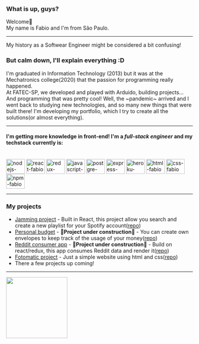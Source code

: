 ### What is up, guys?
Welcome👋 
<br> My name is Fabio and I'm from São Paulo. 
***
 My history as a Softwear Engineer might be considered a bit confusing!
### But calm down, I'll explain everything :D
 I'm graduated in Information Technology (2013) but it was at the Mechatronics college(2020) that the passion for programming really happened.
 <br>At FATEC-SP, we developed and played with Arduido, building projects... And programming that was pretty cool!
 Well, the ~pandemic~ arrived and I went back to studying new technologies, and so many new things that were built there!
 I'm developing my portfolio, which I try to create all the solutions(or almost everything).
 ***
 #### I'm getting more knowledge in front-end! I'm a *full-stack engineer* and my techstack currently is: 
<div style="display: inline-block"><br>
 <img align="center" alt="nodejs-fabio" height="40" width="50" src="https://cdn.jsdelivr.net/gh/devicons/devicon/icons/nodejs/nodejs-original.svg" />
 <img align="center" alt="react-fabio" height="40" width="50" src="https://cdn.jsdelivr.net/gh/devicons/devicon/icons/react/react-original-wordmark.svg" />
 <img align="center" alt="redux-fabio" height="40" width="50" src="https://cdn.jsdelivr.net/gh/devicons/devicon/icons/redux/redux-original.svg" />
 <img align="center" alt="javascript-fabio" height="40" width="50" src="https://cdn.jsdelivr.net/gh/devicons/devicon/icons/javascript/javascript-original.svg" />
 <img align="center" alt="postgre-fabio" height="40" width="50" src="https://cdn.jsdelivr.net/gh/devicons/devicon/icons/postgresql/postgresql-original.svg" />
 <img align="center" alt="express-fabio" height="40" width="50" src="https://cdn.jsdelivr.net/gh/devicons/devicon/icons/express/express-original.svg" />
 <img align="center" alt="heroku-fabio" height="40" width="50" src="https://cdn.jsdelivr.net/gh/devicons/devicon/icons/heroku/heroku-original.svg" />
 <img align="center" alt="html-fabio" height="40" width="50" src="https://cdn.jsdelivr.net/gh/devicons/devicon/icons/html5/html5-original.svg" />
 <img align="center" alt="css-fabio" height="40" width="50" src="https://cdn.jsdelivr.net/gh/devicons/devicon/icons/css3/css3-original.svg" />
 <img align="center" alt="npm-fabio" height="40" width="50" src="https://cdn.jsdelivr.net/gh/devicons/devicon/icons/npm/npm-original-wordmark.svg" />
</div>

***
### My projects
+ [Jamming project](https://jamming-project-fabio.herokuapp.com/) - Built in React, this project allow you search and create a new playlist for your Spotify account([repo](https://github.com/FabioAMQuintal/jamming))
+ [Personal budget]() - **:construction:Project under construction:construction:** - You can create own envelopes to keep track of the usage of your money([repo](https://github.com/FabioAMQuintal/personalBudget)) 
+ [Reddit consumer app]() - **:construction:Project under construction:construction:** - Build on react/redux, this app consumes Reddit data and render it([repo](https://github.com/FabioAMQuintal/redditconsumer)) 
+ [Fotomatic project](https://fabioamquintal.github.io/Fotomatic/) - Just a simple website using html and css([repo](https://github.com/FabioAMQuintal/Fotomatic))
+ There a few projects up coming!
***
<div>
  <img height="165em" src="https://github-readme-stats.vercel.app/api/top-langs/?username=FabioAMQuintal&layout=compact&langs_count=7&theme=discord_old_blurple "/>
</div>


<!--
**FabioAMQuintal/FabioAMQuintal** is a ✨ _special_ ✨ repository because its `README.md` (this file) appears on your GitHub profile.

Here are some ideas to get you started:

- 🔭 I’m currently working on ...
- 🌱 I’m currently learning ...
- 👯 I’m looking to collaborate on ...
- 🤔 I’m looking for help with ...
- 💬 Ask me about ...
- 📫 How to reach me: ...
- 😄 Pronouns: ...
- ⚡ Fun fact: ...
-->

